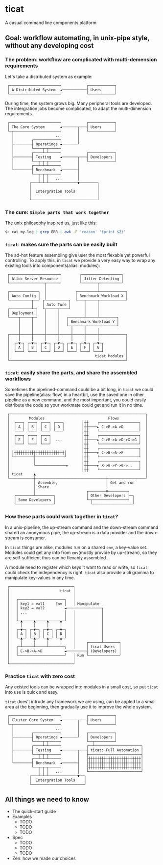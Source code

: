 # ticat
A casual command line components platform

## Goal: workflow automating, in unix-pipe style, without any developing cost

### The problem: workflow are complicated with multi-demension requirements
Let's take a distributed system as example:
```
 ┌───────────────────────┐           ┌────────────┐
 │ A Distributed System  ◄───────────┤ Users      │
 └───────────────────────┘           └────────────┘
```

During time, the system grows big.
Many peripheral tools are developed.
The intergration jobs become complicated,
to adapt the multi-dimension requirements.
```
 ┌───────────────────────┐           ┌────────────┐
 │ The Core System       ◄───────┬───┤ Users      │
 └─┬─────────────────────┘       │   └────────────┘
   │                   ...       │
   │        ┌────────────┐       │
   ├────────┤ Operatings ◄───────┘
   │        └────┬─┬─────┘
   │        ┌────┴─┴─────┐           ┌────────────┐
   ├────────┤ Testing    ◄───────┬───┤ Developers │
   │        └──┬─┬─┬─────┘       │   └────────────┘
   │        ┌──┴─┴─┴─────┐       │
   └────────┤ Benchmark  ◄───────┤
            └──┬─┬─┬─────┘       │
               │ │ │   ...       │
           ┌───┴─┴─┴─────────────▼────────┐
           │                              │
           │  Intergration Tools          │
           │                              │
           └──────────────────────────────┘
```

### The cure: `Simple parts that work together`
The unix philosophy inspired us, just like this:
```bash
$> cat my.log | grep ERR | awk -F 'reason' '{print $2}'
```

### `ticat`: makes sure the parts can be easily built
The ad-hot feature assembling give user the most flexable yet powerful controlling.
To apply this, in `ticat` we provide a very easy way to wrap any existing tools into components(alias: modules):
```
 ┌───────────────────────┐        ┌──────────────────┐
 │ Alloc Server Resource │        │ Jitter Detecting │
 └────────────────┬──────┘        └───────┬──────────┘
                  │                       │
 ┌─────────────┐  │             ┌─────────┴────────────┐
 │ Auto Config │  │             │ Benchmark Workload X │
 └──────────┬──┘ ┌┴──────────┐  └───┬─────┬────────────┘
            │    │ Auto Tune │      │     │
 ┌──────────┴─┐  └┬─────┬────┘      │     │
 │ Deployment │   │     │           │     │
 └────┬─────┬─┘   │     │   ┌───────┴─────┴────────┐
      │     │     │     │   │ Benchmark Workload Y │
      │     │     │     │   └─┬─────┬──────────────┘
      │     │     │     │     │     │     │
 ┌────┼─────┼─────┼─────┼─────┼─────┼─────┼────────────┐
 │    │     │     │     │     │     │     │            │
 │  ┌─▼─┐ ┌─▼─┐ ┌─▼─┐ ┌─▼─┐ ┌─▼─┐ ┌─▼─┐ ┌─▼─┐          │
 │  │ A │ │ B │ │ C │ │ D │ │ E │ │ F │ │ G │          │
 │  └───┘ └───┘ └───┘ └───┘ └───┘ └───┘ └───┘          │
 │                                       ticat Modules │
 └─────────────────────────────────────────────────────┘
```

### `ticat`: easily share the parts, and share the assembled workflows
Sometimes the pipelined-command could be a bit long,
in `ticat` we could save the pipeline(alias: flow) in a heartbit,
use the saved one in other pipeline as a new command,
and the most important, you could easily distribute the code so your workmate could get and run it in no time.
```
 ┌──────────────────────────────────────────────────────────────┐
 │         Modules                             Flows            │
 │  ┌───┐ ┌───┐ ┌───┐ ┌───┐        │┼┼    ┌──────────────────┐  │
 │  │ A │ │ B │ │ C │ │ D │        │┼┼────► C->B->A->D       │  │
 │  └───┘ └───┘ └───┘ └───┘        │┼┼    └──────────────────┘  │
 │  ┌───┐ ┌───┐ ┌───┐              │┼┼    ┌──────────────────┐  │
 │  │ E │ │ F │ │ G │  ...         │┼┼────► C->B->A->D->X->G │  │
 │  └───┘ └───┘ └───┘              │┼┼    └──────────────────┘  │
 │                                 │┼┼    ┌──────────────────┐  │
 │ │┼┼┼┼┼┼┼┼┼┼┼┼┼┼┼┼┼┼┼┼┼┼┼│       │┼┼────► C->B->A->F       │  │
 │ └─────────┼─────────────┘       │┼┼    └──────────────────┘  │
 │           │                     │┼┼    ┌──────────────────┐  │
 │           └──────────────►      │┼┼────► X->G->Y->G->..   │  │
 │                                 │┼┼    └──────────────────┘  │
 │ ticat     ▲                                                  │
 └───────────┼────────────────────────────────┼─────────────────┘
             │ Assemble,                      │ Get and run
             │ Share                          │
             │                       ┌────────▼─────────┐
    ┌────────┴────────┐              │ Other Developers ├─┐
    │ Some Developers │              └─┬────────────────┘ │
    └─────────────────┘                └──────────────────┘
```

### How these parts could work together in `ticat`?
In a unix-pipeline,
the up-stream command and the down-stream command shared an anonymous pipe,
the up-stream is a data provider and the down-stream is consumer.

In `ticat` things are alike, modules run on a shared `env`, a key-value set.
Modules could get any info from `env`(mostly provide by up-stream),
so they are self-sufficient thus can be flexably assembled.

A module need to register which keys it want to read or write,
so `ticat` could check the independency is right.
`ticat` also provide a cli gramma to manipulate key-values in any time.
```
 ┌─────────────────────────────┐
 │                       ticat │
 │                             │
 │   ┌─────────────────────┐   │
 │   │ key1 = val1     Env │   │ Manipulate
 │   │ key2 = val2         ◄────────────────┐
 │   │ ...                 │   │            │
 │   │                     │   │            │
 │   └─▲─────▲─────▲─────▲─┘   │            │
 │     │     │     │     │     │            │
 │   ┌─▼─┐ ┌─▼─┐ ┌─▼─┐ ┌─▼─┐   │            │
 │   │ A │ │ B │ │ C │ │ D │   │            │
 │   └─▲─┘ └─▲─┘ └─▲─┘ └─▲─┘   │            │
 │     │     │     │     │     │     ┌──────┴───────┐
 │   ┌─┴─────┴─────┴─────┴─┐   │     │ ticat Users  │
 │   │ C->B->A->D          ◄─────────┤ (Developers) │
 │   └─────────────────────┘   │ Run └──────────────┘
 │                             │
 └─────────────────────────────┘
```

### Practice `ticat` with zero cost
Any existed tools can be wrapped into modules in a small cost,
so put `ticat` into use is quick and easy.

`ticat` does't intrude any framework we are using,
can be appled to a small area at the beginning,
then gradually use it to improve the whole system.
```
 ┌───────────────────────┐           ┌────────────┐
 │ Cluster Core System   ◄───────┬───┤ Users      │
 └─┬─────────────────────┘       │   └────────────┘
   │                   ...       │
   │        ┌────────────┐       │   ┌────────────┐
   ├────────┤ Operatings ◄───────┘   │ Developers │
   │        └────┬─┬─────┘           └──┬─────────┘
   │        ┌────┴─┴─────┐           ┌──┴─────────────────────┐
   ├────────┤ Testing    ◄───────┬───┤ ticat: Full Automation │
   │        └──┬─┬─┬─────┘       │   ├────────────────────────┤
   │        ┌──┴─┴─┴─────┐       │   │┼┼┼┼┼┼┼┼┼┼┼┼┼┼┼┼┼┼┼┼┼┼┼┼│
   └────────┤ Benchmark  ◄───────┤   │┼┼┼┼┼┼┼┼┼┼┼┼┼┼┼┼┼┼┼┼┼┼┼┼│
            └──┬─┬─┬─────┘       │   │┼┼┼┼┼┼┼┼┼┼┼┼┼┼┼┼┼┼┼┼┼┼┼┼│
               │ │ │   ...       │   └────────────────────────┘
           ┌───┴─┴─┴─────────────▼──┐
           │  Intergration Tools    │
           └────────────────────────┘
```

## All things we need to know
* The quick-start guide
* Examples
    - TODO
    - TODO
    - TODO
* Spec
    - TODO
    - TODO
    - TODO
* Zen: how we made our choices
